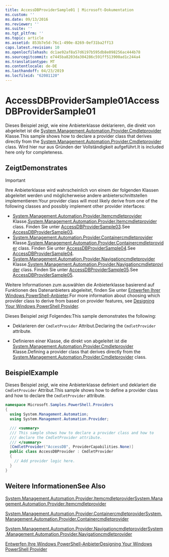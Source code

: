 ```yaml
---
title: AccessDBProviderSample01 | Microsoft-Dokumentation
ms.custom: ''
ms.date: 09/13/2016
ms.reviewer: ''
ms.suite: ''
ms.tgt_pltfrm: ''
ms.topic: article
ms.assetid: 853b7e5d-76c1-490e-8269-0ef31ba2ff13
caps.latest.revision: 10
ms.openlocfilehash: dc1ae92af8a57d6197b595db8e098256ac444b78
ms.sourcegitcommit: e7445ba8203da304286c591ff513900ad1c244a4
ms.translationtype: MT
ms.contentlocale: de-DE
ms.lasthandoff: 04/23/2019
ms.locfileid: "62081120"
---
```

# <a name="accessdbprovidersample01"></a><span data-ttu-id="3fc89-102">AccessDBProviderSample01</span><span class="sxs-lookup"><span data-stu-id="3fc89-102">AccessDBProviderSample01</span></span>

<span data-ttu-id="3fc89-103">Dieses Beispiel zeigt, wie eine Anbieterklasse deklarieren, die direkt von abgeleitet ist die [System.Management.Automation.Provider.Cmdletprovider](/dotnet/api/System.Management.Automation.Provider.CmdletProvider) Klasse.</span><span class="sxs-lookup"><span data-stu-id="3fc89-103">This sample shows how to declare a provider class that derives directly from the [System.Management.Automation.Provider.Cmdletprovider](/dotnet/api/System.Management.Automation.Provider.CmdletProvider) class.</span></span> <span data-ttu-id="3fc89-104">Wird hier nur aus Gründen der Vollständigkeit aufgeführt.</span><span class="sxs-lookup"><span data-stu-id="3fc89-104">It is included here only for completeness.</span></span>

## <a name="demonstrates"></a><span data-ttu-id="3fc89-105">Zeigt</span><span class="sxs-lookup"><span data-stu-id="3fc89-105">Demonstrates</span></span>

> [!IMPORTANT]
> <span data-ttu-id="3fc89-106">Ihre Anbieterklasse wird wahrscheinlich von einem der folgenden Klassen abgeleitet werden und möglicherweise andere anbieterschnittstellen implementieren:</span><span class="sxs-lookup"><span data-stu-id="3fc89-106">Your provider class will most likely derive from one of the following classes and possibly implement other provider interfaces:</span></span>
>
> -   <span data-ttu-id="3fc89-107">[System.Management.Automation.Provider.Itemcmdletprovider](/dotnet/api/System.Management.Automation.Provider.ItemCmdletProvider) Klasse.</span><span class="sxs-lookup"><span data-stu-id="3fc89-107">[System.Management.Automation.Provider.Itemcmdletprovider](/dotnet/api/System.Management.Automation.Provider.ItemCmdletProvider) class.</span></span> <span data-ttu-id="3fc89-108">Finden Sie unter [AccessDBProviderSample03](./accessdbprovidersample03.md).</span><span class="sxs-lookup"><span data-stu-id="3fc89-108">See [AccessDBProviderSample03](./accessdbprovidersample03.md).</span></span>
> -   <span data-ttu-id="3fc89-109">[System.Management.Automation.Provider.Containercmdletprovider](/dotnet/api/System.Management.Automation.Provider.ContainerCmdletProvider) Klasse.</span><span class="sxs-lookup"><span data-stu-id="3fc89-109">[System.Management.Automation.Provider.Containercmdletprovider](/dotnet/api/System.Management.Automation.Provider.ContainerCmdletProvider) class.</span></span> <span data-ttu-id="3fc89-110">Finden Sie unter [AccessDBProviderSample04](./accessdbprovidersample04.md).</span><span class="sxs-lookup"><span data-stu-id="3fc89-110">See [AccessDBProviderSample04](./accessdbprovidersample04.md).</span></span>
> -   <span data-ttu-id="3fc89-111">[System.Management.Automation.Provider.Navigationcmdletprovider](/dotnet/api/System.Management.Automation.Provider.NavigationCmdletProvider) Klasse.</span><span class="sxs-lookup"><span data-stu-id="3fc89-111">[System.Management.Automation.Provider.Navigationcmdletprovider](/dotnet/api/System.Management.Automation.Provider.NavigationCmdletProvider) class.</span></span> <span data-ttu-id="3fc89-112">Finden Sie unter [AccessDBProviderSample05](./accessdbprovidersample05.md).</span><span class="sxs-lookup"><span data-stu-id="3fc89-112">See [AccessDBProviderSample05](./accessdbprovidersample05.md).</span></span>
>
> <span data-ttu-id="3fc89-113">Weitere Informationen zum auswählen die Anbieterklasse basierend auf Funktionen des Datenanbieters abgeleitet, finden Sie unter [Entwerfen Ihrer Windows PowerShell-Anbieter](./provider-types.md).</span><span class="sxs-lookup"><span data-stu-id="3fc89-113">For more information about choosing which provider class to derive from based on provider features, see [Designing Your Windows PowerShell Provider](./provider-types.md).</span></span>

<span data-ttu-id="3fc89-114">Dieses Beispiel zeigt Folgendes:</span><span class="sxs-lookup"><span data-stu-id="3fc89-114">This sample demonstrates the following:</span></span>

- <span data-ttu-id="3fc89-115">Deklarieren der `CmdletProvider` Attribut.</span><span class="sxs-lookup"><span data-stu-id="3fc89-115">Declaring the `CmdletProvider` attribute.</span></span>

- <span data-ttu-id="3fc89-116">Definieren einer Klasse, die direkt von abgeleitet ist die [System.Management.Automation.Provider.Cmdletprovider](/dotnet/api/System.Management.Automation.Provider.CmdletProvider) Klasse.</span><span class="sxs-lookup"><span data-stu-id="3fc89-116">Defining a provider class that derives directly from the [System.Management.Automation.Provider.Cmdletprovider](/dotnet/api/System.Management.Automation.Provider.CmdletProvider) class.</span></span>

## <a name="example"></a><span data-ttu-id="3fc89-117">Beispiel</span><span class="sxs-lookup"><span data-stu-id="3fc89-117">Example</span></span>

<span data-ttu-id="3fc89-118">Dieses Beispiel zeigt, wie eine Anbieterklasse definiert und deklariert die `CmdletProvider` Attribut.</span><span class="sxs-lookup"><span data-stu-id="3fc89-118">This sample shows how to define a provider class and how to declare the `CmdletProvider` attribute.</span></span>

```csharp
namespace Microsoft.Samples.PowerShell.Providers
{
  using System.Management.Automation;
  using System.Management.Automation.Provider;

  /// <summary>
  /// This sample shows how to declare a provider class and how to
  /// declare the CmdletProvider attribute.
  /// </summary>
  [CmdletProvider("AccessDB", ProviderCapabilities.None)]
  public class AccessDBProvider : CmdletProvider
  {
    // Add provider logic here.
  }
}
```

## <a name="see-also"></a><span data-ttu-id="3fc89-119">Weitere Informationen</span><span class="sxs-lookup"><span data-stu-id="3fc89-119">See Also</span></span>

[<span data-ttu-id="3fc89-120">System.Management.Automation.Provider.Itemcmdletprovider</span><span class="sxs-lookup"><span data-stu-id="3fc89-120">System.Management.Automation.Provider.Itemcmdletprovider</span></span>](/dotnet/api/System.Management.Automation.Provider.ItemCmdletProvider)

[<span data-ttu-id="3fc89-121">System.Management.Automation.Provider.Containercmdletprovider</span><span class="sxs-lookup"><span data-stu-id="3fc89-121">System.Management.Automation.Provider.Containercmdletprovider</span></span>](/dotnet/api/System.Management.Automation.Provider.ContainerCmdletProvider)

[<span data-ttu-id="3fc89-122">System.Management.Automation.Provider.Navigationcmdletprovider</span><span class="sxs-lookup"><span data-stu-id="3fc89-122">System.Management.Automation.Provider.Navigationcmdletprovider</span></span>](/dotnet/api/System.Management.Automation.Provider.NavigationCmdletProvider)

[<span data-ttu-id="3fc89-123">Entwerfen Ihre Windows PowerShell-Anbieter</span><span class="sxs-lookup"><span data-stu-id="3fc89-123">Designing Your Windows PowerShell Provider</span></span>](./provider-types.md)